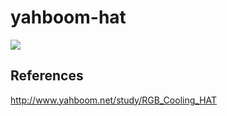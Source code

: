 # yahboom-hat

![ ](https://cdn.shopifycdn.net/s/files/1/0066/9686/1780/products/Pi_Cooling_HAT3_700x.jpg)

## References

<http://www.yahboom.net/study/RGB_Cooling_HAT>
